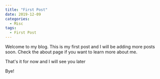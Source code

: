 ```yaml
---
title: "First Post"
date: 2019-12-09
categories:
  - Misc
tags:
  - First Post
---
```


Welcome to my blog. This is my first post and I will be adding more posts soon. Check the about page if you want to learn more about me.

That's it for now and I will see you later

Bye!
